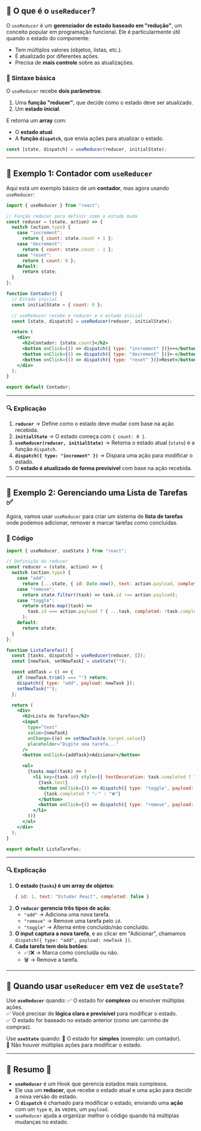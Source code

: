 ## 🔹 O que é o `useReducer`?
O `useReducer` é um **gerenciador de estado baseado em "redução"**, um conceito popular em programação funcional. Ele é particularmente útil quando o estado do componente:
- Tem múltiplos valores (objetos, listas, etc.).
- É atualizado por diferentes ações.
- Precisa de **mais controle** sobre as atualizações.

### **📌 Sintaxe básica**
O `useReducer` recebe **dois parâmetros**:
1. Uma **função "reducer"**, que decide como o estado deve ser atualizado.
2. Um **estado inicial**.

E retorna um **array** com:
- O **estado atual**.
- A **função `dispatch`**, que envia ações para atualizar o estado.

```jsx
const [state, dispatch] = useReducer(reducer, initialState);
```

---

## 🔹 Exemplo 1: Contador com `useReducer`
Aqui está um exemplo básico de um **contador**, mas agora usando `useReducer`:

```jsx
import { useReducer } from "react";

// Função reducer para definir como o estado muda
const reducer = (state, action) => {
  switch (action.type) {
    case "increment":
      return { count: state.count + 1 };
    case "decrement":
      return { count: state.count - 1 };
    case "reset":
      return { count: 0 };
    default:
      return state;
  }
};

function Contador() {
  // Estado inicial
  const initialState = { count: 0 };

  // useReducer recebe o reducer e o estado inicial
  const [state, dispatch] = useReducer(reducer, initialState);

  return (
    <div>
      <h2>Contador: {state.count}</h2>
      <button onClick={() => dispatch({ type: "increment" })}>+</button>
      <button onClick={() => dispatch({ type: "decrement" })}>-</button>
      <button onClick={() => dispatch({ type: "reset" })}>Reset</button>
    </div>
  );
}

export default Contador;
```

---

### 🔍 **Explicação**
1. **`reducer`** → Define como o estado deve mudar com base na ação recebida.
2. **`initialState`** → O estado começa com `{ count: 0 }`.
3. **`useReducer(reducer, initialState)`** → Retorna o estado atual (`state`) e a função `dispatch`.
4. **`dispatch({ type: "increment" })`** → Dispara uma ação para modificar o estado.
5. O **estado é atualizado de forma previsível** com base na ação recebida.

---

## 🔹 Exemplo 2: Gerenciando uma Lista de Tarefas ✅
Agora, vamos usar `useReducer` para criar um sistema de **lista de tarefas** onde podemos adicionar, remover e marcar tarefas como concluídas.

### **📌 Código**
```jsx
import { useReducer, useState } from "react";

// Definição do reducer
const reducer = (state, action) => {
  switch (action.type) {
    case "add":
      return [...state, { id: Date.now(), text: action.payload, completed: false }];
    case "remove":
      return state.filter((task) => task.id !== action.payload);
    case "toggle":
      return state.map((task) =>
        task.id === action.payload ? { ...task, completed: !task.completed } : task
      );
    default:
      return state;
  }
};

function ListaTarefas() {
  const [tasks, dispatch] = useReducer(reducer, []);
  const [newTask, setNewTask] = useState("");

  const addTask = () => {
    if (newTask.trim() === "") return;
    dispatch({ type: "add", payload: newTask });
    setNewTask("");
  };

  return (
    <div>
      <h2>Lista de Tarefas</h2>
      <input
        type="text"
        value={newTask}
        onChange={(e) => setNewTask(e.target.value)}
        placeholder="Digite uma tarefa..."
      />
      <button onClick={addTask}>Adicionar</button>

      <ul>
        {tasks.map((task) => (
          <li key={task.id} style={{ textDecoration: task.completed ? "line-through" : "none" }}>
            {task.text}
            <button onClick={() => dispatch({ type: "toggle", payload: task.id })}>
              {task.completed ? "✅" : "❌"}
            </button>
            <button onClick={() => dispatch({ type: "remove", payload: task.id })}>🗑️</button>
          </li>
        ))}
      </ul>
    </div>
  );
}

export default ListaTarefas;
```

---

### **🔍 Explicação**
1. **O estado (`tasks`) é um array de objetos**:
   ```js
   { id: 1, text: "Estudar React", completed: false }
   ```
2. **O `reducer` gerencia três tipos de ação**:
   - `"add"` → Adiciona uma nova tarefa.
   - `"remove"` → Remove uma tarefa pelo `id`.
   - `"toggle"` → Alterna entre concluído/não concluído.
3. **O input captura a nova tarefa**, e ao clicar em "Adicionar", chamamos `dispatch({ type: "add", payload: newTask })`.
4. **Cada tarefa tem dois botões**:
   - ✅/❌ → Marca como concluída ou não.
   - 🗑️ → Remove a tarefa.

---

## 🔹 Quando usar `useReducer` em vez de `useState`?
Use **`useReducer`** quando:
✅ O estado for **complexo** ou envolver múltiplas ações.  
✅ Você precisar de **lógica clara e previsível** para modificar o estado.  
✅ O estado for baseado no estado anterior (como um carrinho de compras).  

Use **`useState`** quando:
🔹 O estado for **simples** (exemplo: um contador).  
🔹 Não houver múltiplas ações para modificar o estado.  

---

## 🔹 Resumo 📌
- **`useReducer`** é um Hook que gerencia estados mais complexos.
- Ele usa um **reducer**, que recebe o estado atual e uma ação para decidir a nova versão do estado.
- O **`dispatch`** é chamado para modificar o estado, enviando uma **ação** com um `type` e, às vezes, um `payload`.
- `useReducer` ajuda a organizar melhor o código quando há múltiplas mudanças no estado.  